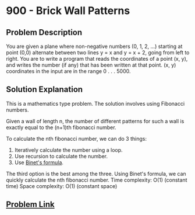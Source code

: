 # 900 - Brick Wall Patterns

## Problem Description
You are given a plane where non-negative numbers (0, 1, 2, ...)
starting at point (0,0) alternate between two lines y = x and y = x + 2,
going from left to right.
You are to write a program that reads the coordinates of a point (x, y),
and writes the number (if any) that has been written at that point.
(x, y) coordinates in the input are in the range 0 . . . 5000.

## Solution Explanation
This is a mathematics type problem.
The solution involves using Fibonacci numbers.

Given a wall of length n, the number of different patterns for such a wall
is exactly equal to the (n+1)th fibonacci number.

To calculate the nth fibonacci number, we can do 3 things:
1. Iteratively calculate the number using a loop.
2. Use recursion to calculate the number.
3. Use [Binet's formula](http://www.maths.surrey.ac.uk/hosted-sites/R.Knott/Fibonacci/fibFormula.html#:~:text=We%20have%20only%20defined%20the,task%2C%20even%20with%20a%20calculator!).

The third option is the best among the three. Using Binet's formula,
we can quickly calculate the nth fibonacci number.
Time complexity: O(1) (constant time)
Space complexity: O(1) (constant space)

## [Problem Link](https://onlinejudge.org/index.php?option=com_onlinejudge&Itemid=8&category=11&page=show_problem&problem=841)
